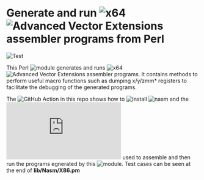 # Generate and run ![x64](https://en.wikipedia.org/wiki/X86-64)  ![Advanced Vector Extensions](https://en.wikipedia.org/wiki/AVX-512) assembler programs from Perl

![Test](https://github.com/philiprbrenan/Nasmx86/workflows/Test/badge.svg)

This Perl ![module](https://en.wikipedia.org/wiki/Modular_programming) generates and runs ![x64](https://en.wikipedia.org/wiki/X86-64) ![Advanced Vector Extensions](https://en.wikipedia.org/wiki/AVX-512) assembler programs. It contains
methods to perform useful macro functions such as dumping x/y/zmm* registers to
facilitate the debugging of the generated programs.

The ![GitHub Action](https://docs.github.com/en/free-pro-team@latest/actions/quickstart) in this repo shows how to ![install](https://en.wikipedia.org/wiki/Installation_(computer_programs)) ![nasm](https://github.com/netwide-assembler/nasm) and the ![Intel Software Development Emulator](https://software.intel.com/content/www/us/en/develop/articles/intel-software-development-emulator.html) used
to assemble and then run the programs egnerated by this ![module](https://en.wikipedia.org/wiki/Modular_programming). 
Test cases can be seen at the end of **lib/Nasm/X86.pm**

